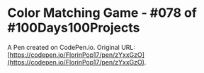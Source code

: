 # Color Matching Game - #078 of #100Days100Projects

A Pen created on CodePen.io. Original URL: [https://codepen.io/FlorinPop17/pen/zYxxGzO](https://codepen.io/FlorinPop17/pen/zYxxGzO).


